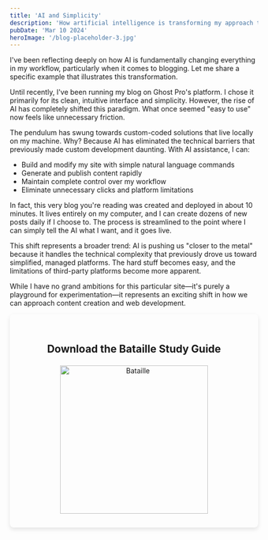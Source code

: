 ```yaml
---
title: 'AI and Simplicity'
description: 'How artificial intelligence is transforming my approach to blogging and web development'
pubDate: 'Mar 10 2024'
heroImage: '/blog-placeholder-3.jpg'
---
```


I've been reflecting deeply on how AI is fundamentally changing everything in my workflow, particularly when it comes to blogging. Let me share a specific example that illustrates this transformation.

Until recently, I've been running my blog on Ghost Pro's platform. I chose it primarily for its clean, intuitive interface and simplicity. However, the rise of AI has completely shifted this paradigm. What once seemed "easy to use" now feels like unnecessary friction.

The pendulum has swung towards custom-coded solutions that live locally on my machine. Why? Because AI has eliminated the technical barriers that previously made custom development daunting. With AI assistance, I can:

- Build and modify my site with simple natural language commands
- Generate and publish content rapidly
- Maintain complete control over my workflow
- Eliminate unnecessary clicks and platform limitations

In fact, this very blog you're reading was created and deployed in about 10 minutes. It lives entirely on my computer, and I can create dozens of new posts daily if I choose to. The process is streamlined to the point where I can simply tell the AI what I want, and it goes live.

This shift represents a broader trend: AI is pushing us "closer to the metal" because it handles the technical complexity that previously drove us toward simplified, managed platforms. The hard stuff becomes easy, and the limitations of third-party platforms become more apparent.

While I have no grand ambitions for this particular site—it's purely a playground for experimentation—it represents an exciting shift in how we can approach content creation and web development. 

<div style="box-shadow: 0 4px 8px rgba(0,0,0,0.1); padding: 2em; border-radius: 8px;">
  <h2 style="text-align: center; margin-bottom: 1em;">Download the Bataille Study Guide</h2>
  <center><Image src="/bataille.png" alt="Bataille" width="300" height="auto" /></center>
  <div data-o-lead-capture="1"
       data-form-uid="yW1y8OWB"
       data-mode="embed">
  </div>
</div>
<br><br>
<div data-o-email-list="1" 
     data-mode="embed" 
     data-email-list-uid="LmJ3w6QP"
     data-registration-field-configuration='[{"defaultValue":"","definition":{"SystemName":"Email"},"hidden":false}]'>
</div>
